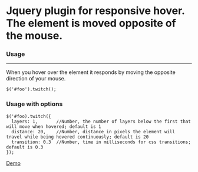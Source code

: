 # Jquery plugin for responsive hover. The element is moved opposite of the mouse.

### Usage
___

When you hover over the element it responds by moving the opposite direction of your mouse.
```
$('#foo').twitch();
```
### Usage with options
```
$('#foo).twitch({
  layers: 1,       //Number, the number of layers below the first that will move when hovered; default is 1
  distance: 20,    //Number, distance in pixels the element will travel while being hovered continuously; default is 20
  transition: 0.3  //Number, time in milliseconds for css transitions; default is 0.3
});
```

[Demo](http://markwickline.com/twitch.html)

